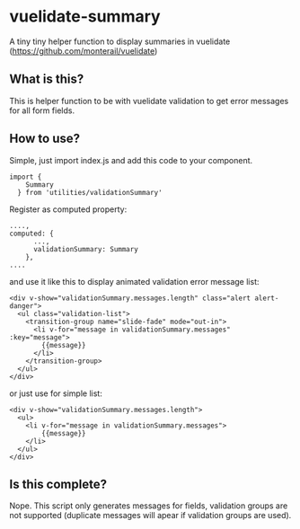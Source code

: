 # vuelidate-summary
A tiny tiny helper function to display summaries in vuelidate (https://github.com/monterail/vuelidate)

## What is this?
This is helper function to be with vuelidate validation to get error messages for all form fields. 

## How to use?
Simple, just import index.js and add this code to your component. 

```
import {
    Summary
  } from 'utilities/validationSummary'
```

Register as computed property:

```
....,
computed: {
      ...,
      validationSummary: Summary
    },
....
```

and use it like this to display animated validation error message list: 
```
<div v-show="validationSummary.messages.length" class="alert alert-danger">
  <ul class="validation-list">
    <transition-group name="slide-fade" mode="out-in">
      <li v-for="message in validationSummary.messages" :key="message">
        {{message}}
      </li>
    </transition-group>
  </ul>
</div>
```

or just use for simple list:
```
<div v-show="validationSummary.messages.length">
  <ul>
    <li v-for="message in validationSummary.messages">
        {{message}}
    </li>
  </ul>
</div>
```
## Is this complete?
Nope. This script only generates messages for fields, validation groups are not supported (duplicate messages will apear if validation groups are used). 
